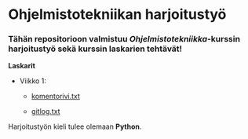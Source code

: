 # Ohjelmistotekniikan harjoitustyö

### Tähän repositorioon valmistuu *Ohjelmistotekniikka*-kurssin harjoitustyö sekä kurssin laskarien tehtävät!

**Laskarit**

- Viikko 1:

  - [komentorivi.txt](https://github.com/makeri89/Ohjelmistotekniikka/blob/main/laskarit/viikko1/komentorivi.txt)

  - [gitlog.txt](https://github.com/makeri89/Ohjelmistotekniikka/blob/main/laskarit/viikko1/gitlog.txt)

Harjoitustyön kieli tulee olemaan **Python**.

